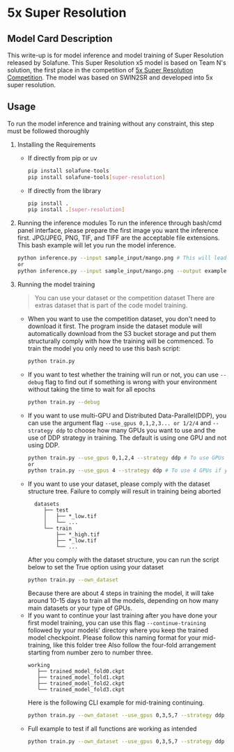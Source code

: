 # 5x Super Resolution
## Model Card Description
This write-up is for model inference and model training of Super Resolution released by Solafune. This Super Resolution x5 model is based on Team N's solution, the first place in the competition of [5x Super Resolution Competition](https://solafune.com/competitions/7a1fc5e3-49bd-4ec1-8378-974951398c98?menu=about&tab=overview). The model was based on SWIN2SR and developed into 5x super resolution.
## Usage
To run the model inference and training without any constraint, this step must be followed thoroughly
1. Installing the Requirements
   - If directly from pip or uv
     ```bash
     pip install solafune-tools
     pip install solafune-tools[super-resolution]
     ```
     
   - If directly from the library
     ```bash
     pip install .
     pip install .[super-resolution]
     ```

2. Running the inference modules
   To run the inference through bash/cmd panel interface, please prepare the first image you want the inference first. JPG/JPEG, PNG, TIF, and TIFF are the acceptable file extensions. This bash example will let you run the model inference.
   ```bash
   python inference.py --input sample_input/mango.png # This will lead to the default output saved in the output/output.tif
   or
   python inference.py --input sample_input/mango.png --output example.jpg # The output will be written in the current directory with the desired name and extension.
   ```

3. Running the model training
   > You can use your dataset or the competition dataset
   > There are extras dataset that is part of the code model training.
   - When you want to use the competition dataset, you don't need to download it first. The program inside the dataset module will automatically download from the S3 bucket storage and put them structurally comply with how the training will be commenced. To train the model you only need to use this bash script:
     ```bash
     python train.py
     ```
   - If you want to test whether the training will run or not, you can use `--debug` flag to find out if something is wrong with your environment without taking the time to wait for all epochs
     ```bash
     python train.py --debug
     ```
   - If you want to use multi-GPU and Distributed Data-Parallel(DDP), you can use the argument flag `--use_gpus 0,1,2,3... or 1/2/4` and `--strategy ddp` to choose how many GPUs you want to use and the use of DDP strategy in training. The default is using one GPU and not using DDP.
     ```bash
     python train.py --use_gpus 0,1,2,4 --strategy ddp # To use GPUs number 1, 2, 3, and 5 and using the ddp strategy.  
     or
     python train.py --use_gpus 4 --strategy ddp # To use 4 GPUs if you have and using the ddp strategy. 
     ```
   - If you want to use your dataset, please comply with the dataset structure tree. Failure to comply will result in training being aborted
     ```tree
       datasets
          ├── test
          │   ├── *_low.tif 
          │   └── ... 
          └── train
              ├── *_high.tif
              ├── *_low.tif
              └── ...
     ```
     After you comply with the dataset structure, you can run the script below to set the True option using your dataset
     ```bash
     python train.py --own_dataset
     ```
     Because there are about 4 steps in training the model, it will take around 10-15 days to train all the models, depending on how many main datasets or your type of GPUs.
   - If you want to continue your last training after you have done your first model training, you can use this flag `--continue-training` followed by your models' directory where you keep the trained model checkpoint. Please follow this naming format for your mid-training, like this folder tree Also follow the four-fold arrangement starting from number zero to number three.
      ```tree
      working
         ├── trained_model_fold0.ckpt
         ├── trained_model_fold1.ckpt
         ├── trained_model_fold2.ckpt
         └── trained_model_fold3.ckpt
      ```
      Here is the following CLI example for mid-training continuing.
     ```bash
     python train.py --own_dataset --use_gpus 0,3,5,7 --strategy ddp --continue-training working # 'working' indicated where model's directory are
     ```
   - Full example to test if all functions are working as intended
     ```bash
     python train.py --own_dataset --use_gpus 0,3,5,7 --strategy ddp --debug
     ```
        
